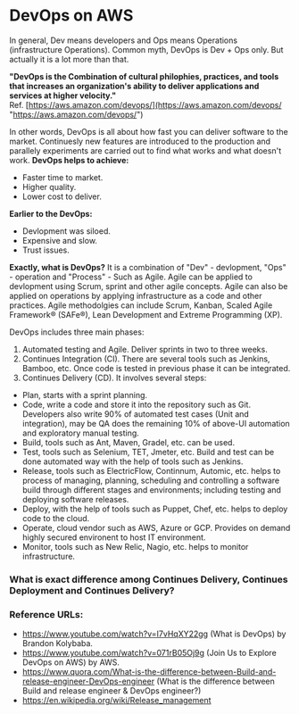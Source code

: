 # DevOps on AWS

In general, Dev means developers and Ops means Operations (infrastructure Operations). Common myth, DevOps is Dev + Ops only. But actually it is a lot more than that.

**"DevOps is the Combination of cultural philophies, practices, and tools that increases an organization's ability to deliver applications and services at higher velocity."**
<br>Ref. [https://aws.amazon.com/devops/](https://aws.amazon.com/devops/ "https://aws.amazon.com/devops/")

In other words, DevOps is all about how fast you can deliver software to the market. Continuesly new features are introduced to the production and parallely experiments are carried out to find what works and what doesn't work.
**DevOps helps to achieve:**
* Faster time to market.
* Higher quality.
* Lower cost to deliver.

**Earlier to the DevOps:**
* Devlopment was siloed.
* Expensive and slow.
* Trust issues.

**Exactly, what is DevOps?**
It is a combination of "Dev" - devlopment, "Ops" - operation and "Process" - Such as Agile. Agile can be applied to devlopment using Scrum, sprint and other agile concepts. Agile can also be applied on operations by applying infrastructure as a code and other practices. Agile methodolgies can include Scrum, Kanban, Scaled Agile Framework® (SAFe®), Lean Development and Extreme Programming (XP).

DevOps includes three main phases:
1. Automated testing and Agile. Deliver sprints in two to three weeks.
2. Continues Integration (CI). There are several tools such as Jenkins, Bamboo, etc. Once code is tested in previous phase it can be integrated. 
3. Continues Delivery (CD). It involves several steps:
* Plan, starts with a sprint planning.
* Code, write a code and store it into the repository such as Git. Developers also write 90% of automated test cases (Unit and integration), may be QA does the remaining 10% of above-UI automation and exploratory manual testing.
* Build, tools such as Ant, Maven, Gradel, etc. can be used.
* Test, tools such as Selenium, TET, Jmeter, etc. Build and test can be done automated way with the help of tools such as Jenkins.
* Release, tools such as ElectricFlow, Continnum, Automic, etc. helps to process of managing, planning, scheduling and controlling a software build through different stages and environments; including testing and deploying software releases.
* Deploy, with the help of tools such as Puppet, Chef, etc. helps to deploy code to the cloud.
* Operate, cloud vendor such as AWS, Azure or GCP. Provides on demand highly secured environent to host IT environment. 
* Monitor, tools such as New Relic, Nagio, etc. helps to monitor infrastructure.

### What is exact difference among Continues Delivery, Continues Deployment and Continues Delivery?

### Reference URLs:
* https://www.youtube.com/watch?v=I7vHqXY22gg (What is DevOps) by Brandon Kolybaba.
* https://www.youtube.com/watch?v=071rB05Oj9g (Join Us to Explore DevOps on AWS) by AWS.
* https://www.quora.com/What-is-the-difference-between-Build-and-release-engineer-DevOps-engineer (What is the difference between Build and release engineer & DevOps engineer?)
* https://en.wikipedia.org/wiki/Release_management

